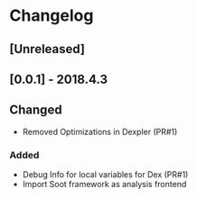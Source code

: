 # Changelog

## [Unreleased]

## [0.0.1] - 2018.4.3
## Changed
- Removed Optimizations in Dexpler (PR#1)

### Added
- Debug Info for local variables for Dex (PR#1)
- Import Soot framework as analysis frontend
